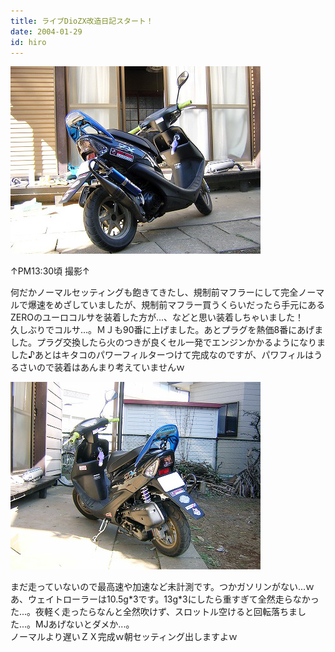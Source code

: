 ```yaml
---
title: ライブDioZX改造日記スタート！
date: 2004-01-29
id: hiro
---
```



<div class="center spacing"><img alt="" src="/photo/diary/2004.01.29_zx1.jpg" width="400" height="300"></div>
<p class="sentence">↑PM13:30頃 撮影↑</p>
<p class="sentence spacing10">何だかノーマルセッティングも飽きてきたし、規制前マフラーにして完全ノーマルで爆速をめざしていましたが、規制前マフラー買うくらいだったら手元にあるZEROのユーロコルサを装着した方が...、などと思い装着しちゃいました！<br>久しぶりでコルサ...。ＭＪも90番に上げました。あとプラグを熱価8番にあげました。プラグ交換したら火のつきが良くセル一発でエンジンかかるようになりました♪あとはキタコのパワーフィルターつけて完成なのですが、パワフィルはうるさいので装着はあんまり考えていませんｗ</p>
<div class="center spacing"><img alt="" src="/photo/diary/2004.01.29_zx2.jpg" width="400" height="300"></div>
<p class="sentence">まだ走っていないので最高速や加速など未計測です。つかガソリンがない...ｗ<br>
あ、ウェイトローラーは10.5g*3です。13g*3にしたら重すぎて全然走らなかった...。夜軽く走ったらなんと全然吹けず、スロットル空けると回転落ちました...。MJあげないとダメか...。<br>ノーマルより遅いＺＸ完成ｗ朝セッティング出しますよｗ </p>
